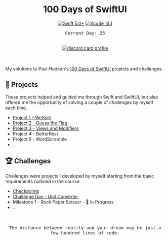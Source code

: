 <div align="center">
  <h1>100 Days of SwiftUI</h1>

[![Swift 5.0+](https://img.shields.io/badge/Swift-5.0+-orange?style=flat&logo=swift)](https://developer.apple.com/swift/) [![Xcode 14.1](https://img.shields.io/badge/Xcode-14.1-007ACC?style=flat&logo=Xcode&logoColor=blue)](https://developer.apple.com/xcode/)

<samp>Current Day: 25</samp>

  <br/>
  
  <a href="https://dub.sh/Aai" target="_blank">
  <img alt="discord card profile" src="https://lanyard.cnrad.dev/api/90431685472038912?bg=1e1e2e&idleMessage=Just%20chillin%27%20at%20the%20moment..." />
</a>

</div>

<br/>
<br/>

My solutions to Paul Hudson's [100 Days of SwiftUI](https://www.hackingwithswift.com/100/swiftui) projects and challenges.

## 🔖 Projects

These projects helped and guided me through Swift and SwiftUI, but also offered me the opportunity of solving a couple of challenges by myself each time.

- [Project 1 - WeSplit](/01-WeSplit/)
- [Project 2 - Guess the Flag](/03-Guess%20the%20Flag/)
- [Project 3 - Views and Modifiers](/04-Views%20and%20Modifiers/)
- Project 4 - BetterRest
- Project 5 - WordScramble
- ...

## 🏆 Challenges

Challenges were projects I developed by myself starting from the basic requirements outlined in the course.

- [Checkpoints](/00-Checkpoint/)
- [Challenge Day - Unit Converter](/02-Challenge%20Day/)
- Milestone 1 - Rock Paper Scissor - 🚧 In Progress
- ...

<br />
<br />

<div align="center">
<samp>The distance between reality and your dream may be just a few hundred lines of code.<samp>
</div>
